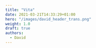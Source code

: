 ```yaml
---
title: "Vita"
date: 2021-03-21T14:33:29+01:00
hero: "/images/david_header_trans.png"
weight: 1.0
draft: true
authors:
  - David
---
```


